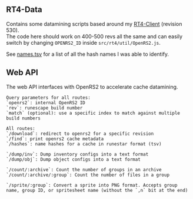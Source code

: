 ## RT4-Data

Contains some datamining scripts based around my [RT4-Client](https://github.com/Pazaz/RT4-Client) (revision 530).  
The code here should work on 400-500 revs all the same and can easily switch by changing `OPENRS2_ID` inside `src/rt4/util/OpenRS2.js`.

See [names.tsv](./names.tsv) for a list of all the hash names I was able to identify.

## Web API

The web API interfaces with OpenRS2 to accelerate cache datamining.

```
Query parameters for all routes:
`openrs2`: internal OpenRS2 ID
`rev`: runescape build number
`match` (optional): use a specific index to match against multiple build numbers

All routes:
`/download`: redirect to openrs2 for a specific revision
`/find`: print openrs2 cache metadata
`/hashes`: name hashes for a cache in runestar format (tsv)

`/dump/inv`: Dump inventory configs into a text format
`/dump/obj`: Dump object configs into a text format

`/count/:archive`: Count the number of groups in an archive
`/count/:archive/:group`: Count the number of files in a group

`/sprite/:group`: Convert a sprite into PNG format. Accepts group name, group ID, or spritesheet name (without the `,n` bit at the end)
```

